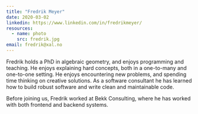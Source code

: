 ```yaml
---
title: "Fredrik Meyer"
date: 2020-03-02
linkedin: https://www.linkedin.com/in/fredrikmeyer/
resources:
  - name: photo
    src: fredrik.jpg
email: fredrik@xal.no
---
```


Fredrik holds a PhD in algebraic geometry, and enjoys programming and teaching. He enjoys explaining hard concepts, both in a one-to-many and one-to-one setting. He enjoys encountering new problems, and spending time thinking on creative solutions. As a software consultant he has learned how to build robust software and write clean and maintainable code.

Before joining us, Fredrik worked at Bekk Consulting, where he has worked with both frontend and backend systems.
